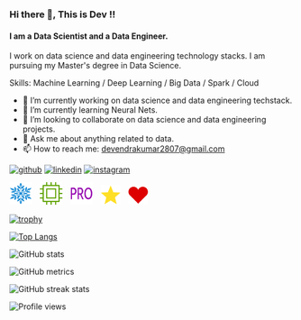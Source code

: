 ### Hi there 👋, This is Dev !!
#### I am a Data Scientist and a Data Engineer.

I work on data science and data engineering technology stacks. I am pursuing my Master's degree in Data Science. 

Skills: Machine Learning / Deep Learning  / Big Data / Spark / Cloud

- 🔭 I’m currently working on data science and data engineering techstack. 
- 🌱 I’m currently learning Neural Nets. 
- 👯 I’m looking to collaborate on data science and data engineering projects. 
- 💬 Ask me about anything related to data. 
- 📫 How to reach me: devendrakumar2807@gmail.com 


[<img src='https://cdn.jsdelivr.net/npm/simple-icons@3.0.1/icons/github.svg' alt='github' height='40'>](https://github.com/kumardevendra)  [<img src='https://cdn.jsdelivr.net/npm/simple-icons@3.0.1/icons/linkedin.svg' alt='linkedin' height='40'>](https://www.linkedin.com/in/https://www.linkedin.com/in/kumar-devendra//)  [<img src='https://cdn.jsdelivr.net/npm/simple-icons@3.0.1/icons/instagram.svg' alt='instagram' height='40'>](https://www.instagram.com/conqueror28_/)  

<a href='https://archiveprogram.github.com/'><img src='https://raw.githubusercontent.com/acervenky/animated-github-badges/master/assets/acbadge.gif' width='40' height='40'></a> <a href='https://docs.github.com/en/developers'><img src='https://raw.githubusercontent.com/acervenky/animated-github-badges/master/assets/devbadge.gif' width='40' height='40'></a> <a href='https://github.com/pricing'><img src='https://raw.githubusercontent.com/acervenky/animated-github-badges/master/assets/pro.gif' width='40' height='40'></a> <a href='https://stars.github.com/'><img src='https://raw.githubusercontent.com/acervenky/animated-github-badges/master/assets/starbadge.gif' width='35' height='35'></a> <a href='https://docs.github.com/en/github/supporting-the-open-source-community-with-github-sponsors'><img src='https://raw.githubusercontent.com/acervenky/animated-github-badges/master/assets/sponsorbadge.gif' width='35' height='35'></a> 

[![trophy](https://github-profile-trophy.vercel.app/?username=kumardevendra)](https://github.com/ryo-ma/github-profile-trophy)

[![Top Langs](https://github-readme-stats.vercel.app/api/top-langs/?username=kumardevendra)](https://github.com/anuraghazra/github-readme-stats)

![GitHub stats](https://github-readme-stats.vercel.app/api?username=kumardevendra&show_icons=true&count_private=true)  

![GitHub metrics](https://metrics.lecoq.io/kumardevendra)  

![GitHub streak stats](https://github-readme-streak-stats.herokuapp.com/?user=kumardevendra)  

![Profile views](https://gpvc.arturio.dev/kumardevendra)  
